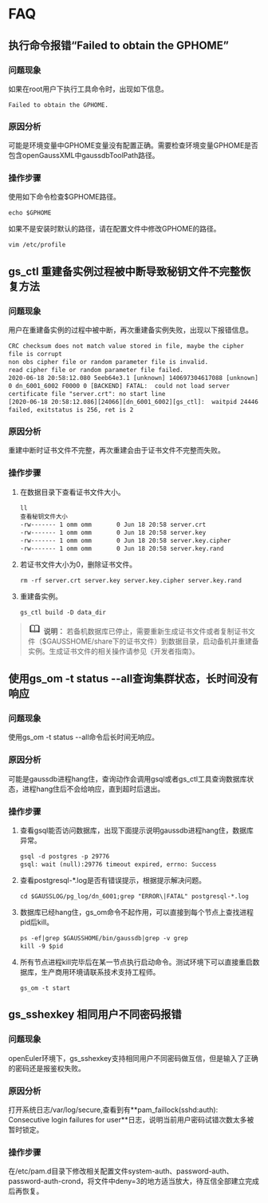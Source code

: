 # FAQ


## 执行命令报错“Failed to obtain the GPHOME”

### 问题现象<a name="zh-cn_topic_0237152452_zh-cn_topic_0059779180_s9068f5a3fa2545e483455c23e895c088"></a>

如果在root用户下执行工具命令时，出现如下信息。

```
Failed to obtain the GPHOME.
```

### 原因分析<a name="zh-cn_topic_0237152452_zh-cn_topic_0059779180_s1f781026f255460893d4a31199a5aa3d"></a>

可能是环境变量中GPHOME变量没有配置正确。需要检查环境变量GPHOME是否包含openGaussXML中gaussdbToolPath路径。

### 操作步骤<a name="zh-cn_topic_0237152452_zh-cn_topic_0059779180_s14e2709c0b7440f1a11c5c0d58d05885"></a>

使用如下命令检查$GPHOME路径。

```
echo $GPHOME
```

如果不是安装时默认的路径，请在配置文件中修改GPHOME的路径。

```
vim /etc/profile
```

## gs\_ctl 重建备实例过程被中断导致秘钥文件不完整恢复方法

### 问题现象<a name="zh-cn_topic_0237152452_zh-cn_topic_0059779180_s9068f5a3fa2545e483455c23e895c088"></a>

用户在重建备实例的过程中被中断，再次重建备实例失败，出现以下报错信息。

```
CRC checksum does not match value stored in file, maybe the cipher file is corrupt
non obs cipher file or random parameter file is invalid.
read cipher file or random parameter file failed.
2020-06-18 20:58:12.080 5eeb64e3.1 [unknown] 140697304617088 [unknown] 0 dn_6001_6002 F0000 0 [BACKEND] FATAL:  could not load server certificate file "server.crt": no start line
[2020-06-18 20:58:12.086][24066][dn_6001_6002][gs_ctl]:  waitpid 24446 failed, exitstatus is 256, ret is 2
```

### 原因分析<a name="zh-cn_topic_0237152452_zh-cn_topic_0059779180_s1f781026f255460893d4a31199a5aa3d"></a>

重建中断时证书文件不完整，再次重建会由于证书文件不完整而失败。

### 操作步骤<a name="zh-cn_topic_0237152452_zh-cn_topic_0059779180_s14e2709c0b7440f1a11c5c0d58d05885"></a>

1.  在数据目录下查看证书文件大小。

    ```
    ll
    查看秘钥文件大小
    -rw------- 1 omm omm       0 Jun 18 20:58 server.crt
    -rw------- 1 omm omm       0 Jun 18 20:58 server.key
    -rw------- 1 omm omm       0 Jun 18 20:58 server.key.cipher
    -rw------- 1 omm omm       0 Jun 18 20:58 server.key.rand
    ```

2.  若证书文件大小为0，删除证书文件。

    ```
    rm -rf server.crt server.key server.key.cipher server.key.rand
    ```

3.  重建备实例。

    ```
    gs_ctl build -D data_dir
    ```


>![](public_sys-resources/icon-note.png) **说明：** 
>若备机数据库已停止，需要重新生成证书文件或者复制证书文件（$GAUSSHOME/share下的证书文件）到数据目录，启动备机并重建备实例。生成证书文件的相关操作请参见《开发者指南》。



## 使用gs\_om -t status -\-all查询集群状态，长时间没有响应

### 问题现象<a name="section434872073818"></a>

使用gs\_om -t status -\-all命令后长时间无响应。

### 原因分析<a name="section14354141874411"></a>

可能是gaussdb进程hang住，查询动作会调用gsql或者gs\_ctl工具查询数据库状态，进程hang住后不会给响应，直到超时后退出。

### 操作步骤<a name="section10173163494516"></a>

1. 查看gsql能否访问数据库，出现下面提示说明gaussdb进程hang住，数据库异常。

   ```
   gsql -d postgres -p 29776        
   gsql: wait (null):29776 timeout expired, errno: Success
   ```

2. 查看postgresql-\*.log是否有错误提示，根据提示解决问题。

   ```
   cd $GAUSSLOG/pg_log/dn_6001;grep "ERROR\|FATAL" postgresql-*.log   
   ```

3. 数据库已经hang住，gs\_om命令不起作用，可以直接到每个节点上查找进程pid后kill。

   ```
   ps -ef|grep $GAUSSHOME/bin/gaussdb|grep -v grep       
   kill -9 $pid
   ```

4. 所有节点进程kill完毕后在某一节点执行启动命令。测试环境下可以直接重启数据库，生产商用环境请联系技术支持工程师。

   ```
   gs_om -t start
   ```

## gs\_sshexkey 相同用户不同密码报错

### 问题现象<a name="section147641250161616"></a>

openEuler环境下，gs\_sshexkey支持相同用户不同密码做互信，但是输入了正确的密码还是报鉴权失败。

### 原因分析<a name="section232313361171"></a>

打开系统日志/var/log/secure,查看到有\*\*pam\_faillock\(sshd:auth\): Consecutive login failures for user\*\*日志，说明当前用户密码试错次数太多被暂时锁定。

### 操作步骤<a name="section952412551818"></a>

在/etc/pam.d目录下修改相关配置文件system-auth、password-auth、password-auth-crond，将文件中deny=3的地方适当放大，待互信全部建立完成后再恢复。